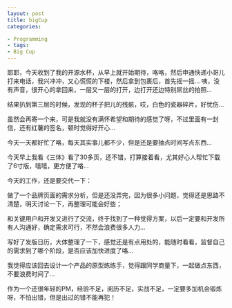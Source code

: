```yaml
---
layout: post 
title: bigCup 
categories:

- Programming 
- tags:
- Big Cup
---
```


耶耶，今天收到了我的开源水杯，从早上就开始期待，咯咯，然后申通快递小哥儿打来电话，我兴冲冲，又心慌慌的下楼，然后拿到包裹后，首先摇一摇...
咦，没有声音，很开心的拿回来，一层又一层的打开，边打开还边特别屌丝的拍照...

结果扒到第三层的时候，发现的杯子把儿的残骸，哎，白色的瓷器碎片，好忧伤...

虽然会再寄一个来，可是我就没有满怀希望和期待的感觉了呀，不过里面有一封信，还有红薯的签名，顿时觉得好开心...

今天一天都好忙了咯，每天其实事儿都不少，但是还是要抽点时间写点东西...

今天早上我看《三体》看了30多页，还不错，打算接着看，尤其好心人帮忙下载了6寸版，嘻嘻，更方便了咯...

今天的工作，还是要交代一下：

做了一个品牌页面的需求分析，但是还没弄完，因为很多小问题，觉得还是思路不清楚，明天讨论一下，再整理可能会好些；

和关键用户和开发又进行了交流，终于找到了一种觉得方案，以后一定要和开发所有人沟通好，确定需求可行，不然会浪费很多人力...

写好了发版日历，大体整理了一下，感觉还是有点用处的，能随时看看，监督自己的需求到了哪个阶段，是否应该加快进度了咯...

我觉得应该回去设计一个产品的原型练练手，觉得跟同学商量下，一起做点东西，不要浪费时间了...

作为一个还很年轻的PM，经验不足，阅历不足，实战不足，一定要多加机会锻炼呀，不怕出错，但是出过的错不能再犯！
